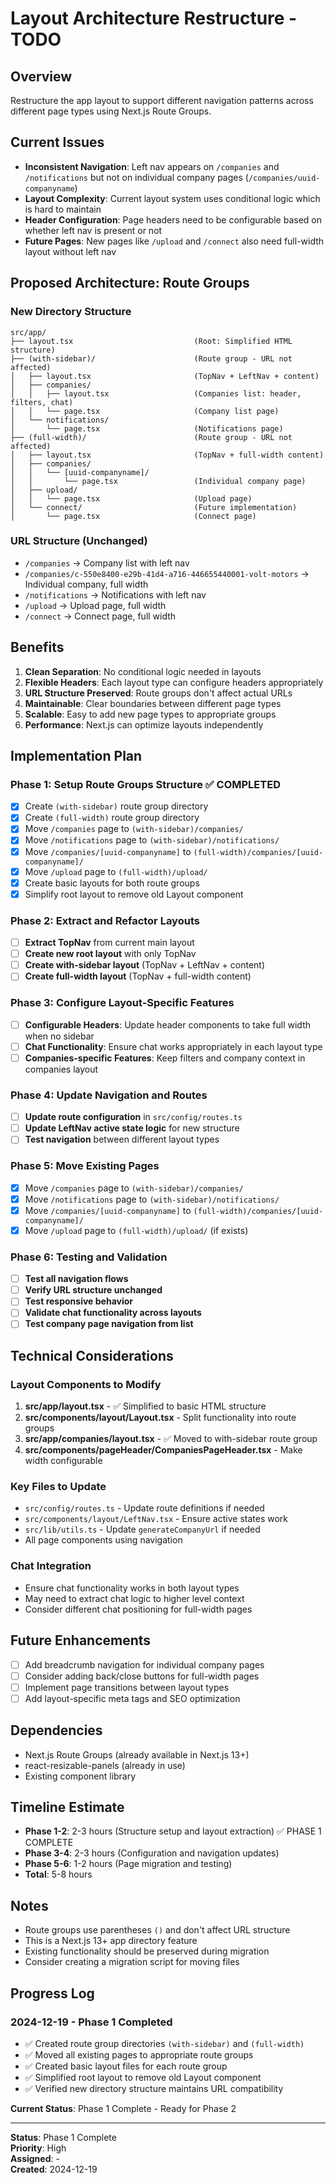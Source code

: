 # Layout Architecture Restructure - TODO

## Overview

Restructure the app layout to support different navigation patterns across different page types using Next.js Route Groups.

## Current Issues

- **Inconsistent Navigation**: Left nav appears on `/companies` and `/notifications` but not on individual company pages (`/companies/uuid-companyname`)
- **Layout Complexity**: Current layout system uses conditional logic which is hard to maintain
- **Header Configuration**: Page headers need to be configurable based on whether left nav is present or not
- **Future Pages**: New pages like `/upload` and `/connect` also need full-width layout without left nav

## Proposed Architecture: Route Groups

### New Directory Structure

```
src/app/
├── layout.tsx                           (Root: Simplified HTML structure)
├── (with-sidebar)/                      (Route group - URL not affected)
│   ├── layout.tsx                       (TopNav + LeftNav + content)
│   ├── companies/
│   │   ├── layout.tsx                   (Companies list: header, filters, chat)
│   │   └── page.tsx                     (Company list page)
│   └── notifications/
│       └── page.tsx                     (Notifications page)
├── (full-width)/                        (Route group - URL not affected)
│   ├── layout.tsx                       (TopNav + full-width content)
│   ├── companies/
│   │   └── [uuid-companyname]/
│   │       └── page.tsx                 (Individual company page)
│   ├── upload/
│   │   └── page.tsx                     (Upload page)
│   └── connect/                         (Future implementation)
│       └── page.tsx                     (Connect page)
```

### URL Structure (Unchanged)

- `/companies` → Company list with left nav
- `/companies/c-550e8400-e29b-41d4-a716-446655440001-volt-motors` → Individual company, full width
- `/notifications` → Notifications with left nav
- `/upload` → Upload page, full width
- `/connect` → Connect page, full width

## Benefits

1. **Clean Separation**: No conditional logic needed in layouts
2. **Flexible Headers**: Each layout type can configure headers appropriately
3. **URL Structure Preserved**: Route groups don't affect actual URLs
4. **Maintainable**: Clear boundaries between different page types
5. **Scalable**: Easy to add new page types to appropriate groups
6. **Performance**: Next.js can optimize layouts independently

## Implementation Plan

### Phase 1: Setup Route Groups Structure ✅ COMPLETED

- [x] Create `(with-sidebar)` route group directory
- [x] Create `(full-width)` route group directory
- [x] Move `/companies` page to `(with-sidebar)/companies/`
- [x] Move `/notifications` page to `(with-sidebar)/notifications/`
- [x] Move `/companies/[uuid-companyname]` to `(full-width)/companies/[uuid-companyname]/`
- [x] Move `/upload` page to `(full-width)/upload/`
- [x] Create basic layouts for both route groups
- [x] Simplify root layout to remove old Layout component

### Phase 2: Extract and Refactor Layouts

- [ ] **Extract TopNav** from current main layout
- [ ] **Create new root layout** with only TopNav
- [ ] **Create with-sidebar layout** (TopNav + LeftNav + content)
- [ ] **Create full-width layout** (TopNav + full-width content)

### Phase 3: Configure Layout-Specific Features

- [ ] **Configurable Headers**: Update header components to take full width when no sidebar
- [ ] **Chat Functionality**: Ensure chat works appropriately in each layout type
- [ ] **Companies-specific Features**: Keep filters and company context in companies layout

### Phase 4: Update Navigation and Routes

- [ ] **Update route configuration** in `src/config/routes.ts`
- [ ] **Update LeftNav active state logic** for new structure
- [ ] **Test navigation** between different layout types

### Phase 5: Move Existing Pages

- [x] Move `/companies` page to `(with-sidebar)/companies/`
- [x] Move `/notifications` page to `(with-sidebar)/notifications/`
- [x] Move `/companies/[uuid-companyname]` to `(full-width)/companies/[uuid-companyname]/`
- [x] Move `/upload` page to `(full-width)/upload/` (if exists)

### Phase 6: Testing and Validation

- [ ] **Test all navigation flows**
- [ ] **Verify URL structure unchanged**
- [ ] **Test responsive behavior**
- [ ] **Validate chat functionality across layouts**
- [ ] **Test company page navigation from list**

## Technical Considerations

### Layout Components to Modify

1. **src/app/layout.tsx** - ✅ Simplified to basic HTML structure
2. **src/components/layout/Layout.tsx** - Split functionality into route groups
3. **src/app/companies/layout.tsx** - ✅ Moved to with-sidebar route group
4. **src/components/pageHeader/CompaniesPageHeader.tsx** - Make width configurable

### Key Files to Update

- `src/config/routes.ts` - Update route definitions if needed
- `src/components/layout/LeftNav.tsx` - Ensure active states work
- `src/lib/utils.ts` - Update `generateCompanyUrl` if needed
- All page components using navigation

### Chat Integration

- Ensure chat functionality works in both layout types
- May need to extract chat logic to higher level context
- Consider different chat positioning for full-width pages

## Future Enhancements

- [ ] Add breadcrumb navigation for individual company pages
- [ ] Consider adding back/close buttons for full-width pages
- [ ] Implement page transitions between layout types
- [ ] Add layout-specific meta tags and SEO optimization

## Dependencies

- Next.js Route Groups (already available in Next.js 13+)
- react-resizable-panels (already in use)
- Existing component library

## Timeline Estimate

- **Phase 1-2**: 2-3 hours (Structure setup and layout extraction) ✅ PHASE 1 COMPLETE
- **Phase 3-4**: 2-3 hours (Configuration and navigation updates)
- **Phase 5-6**: 1-2 hours (Page migration and testing)
- **Total**: 5-8 hours

## Notes

- Route groups use parentheses `()` and don't affect URL structure
- This is a Next.js 13+ app directory feature
- Existing functionality should be preserved during migration
- Consider creating a migration script for moving files

## Progress Log

### 2024-12-19 - Phase 1 Completed

- ✅ Created route group directories `(with-sidebar)` and `(full-width)`
- ✅ Moved all existing pages to appropriate route groups
- ✅ Created basic layout files for each route group
- ✅ Simplified root layout to remove old Layout component
- ✅ Verified new directory structure maintains URL compatibility

**Current Status**: Phase 1 Complete - Ready for Phase 2

---

**Status**: Phase 1 Complete  
**Priority**: High  
**Assigned**: -  
**Created**: 2024-12-19
